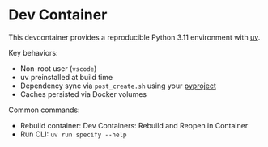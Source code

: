 # Dev Container

This devcontainer provides a reproducible Python 3.11 environment with [uv](https://github.com/astral-sh/uv).

Key behaviors:

- Non-root user (`vscode`)
- uv preinstalled at build time
- Dependency sync via `post_create.sh` using your [pyproject](../pyproject.toml)
- Caches persisted via Docker volumes

Common commands:

- Rebuild container: Dev Containers: Rebuild and Reopen in Container
- Run CLI: `uv run specify --help`
